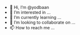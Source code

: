 - 👋 Hi, I’m @yodbaan
- 👀 I’m interested in ...
- 🌱 I’m currently learning ...
- 💞️ I’m looking to collaborate on ...
- 📫 How to reach me ...

<!---
yodbaan/yodbaan is a ✨ special ✨ repository because its `README.md` (this file) appears on your GitHub profile.
You can click the Preview link to take a look at your changes.
--->
